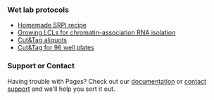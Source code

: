 ### Wet lab protocols

- [Homemade SRPI recipe]()
- [Growing LCLs for chromatin-association RNA isolation]()
- [Cut&Tag aliquots]()
- [Cut&Tag for 96 well plates](Cut_And_Tag.md)

### Support or Contact

Having trouble with Pages? Check out our [documentation](https://docs.github.com/categories/github-pages-basics/) or [contact support](https://github.com/contact) and we’ll help you sort it out.
